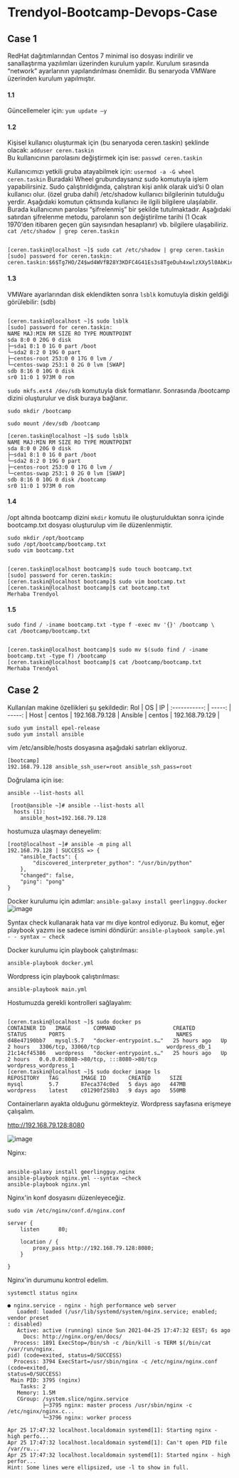 # Trendyol-Bootcamp-Devops-Case
## Case 1
RedHat dağıtımlarından Centos 7 minimal iso dosyası indirilir ve sanallaştırma yazılımları üzerinden kurulum yapılır. Kurulum sırasında “network” ayarlarının yapılandırılması önemlidir.  Bu senaryoda VMWare üzerinden kurulum yapılmıştır. 
#### 1.1
Güncellemeler için: 
`yum update –y`
#### 1.2
Kişisel kullanıcı oluşturmak için (bu senaryoda ceren.taskin) şeklinde olacak:
`adduser ceren.taskin`  
Bu kullanıcının parolasını değiştirmek için ise: 
`passwd ceren.taskin`

Kullanıcımızı yetkili gruba atayabilmek için: 
`usermod -a -G wheel ceren.taskin`
Buradaki Wheel grubundaysanız sudo komutuyla işlem yapabilirsiniz. Sudo çalıştırıldığında, çalıştıran kişi anlık olarak uid’si 0 olan kullanıcı olur. (özel gruba dahil) 
/etc/shadow kullanıcı bilgilerinin tutulduğu yerdir. Aşağıdaki komutun çıktısında kullanıcı ile ilgili bilgilere ulaşılabilir. Burada kullanıcının parolası “şifrelenmiş” bir şekilde tutulmaktadır. Aşağıdaki satırdan şifrelenme metodu, parolanın son değiştirilme tarihi (1 Ocak 1970’den itibaren geçen gün sayısından hesaplanır) vb. bilgilere ulaşabiliriz. 
`cat /etc/shadow | grep ceren.taskin` 
```

[ceren.taskin@localhost ~]$ sudo cat /etc/shadow | grep ceren.taskin
[sudo] password for ceren.taskin:
ceren.taskin:$6$Tg7HO/Z4$wd4WVfB28Y3KDFC4G41Es3s8TgeDuh4xwlzXXy5l0AbKiesKVJmxif/BvCdeQXmAHNPZZI2xSKgnf.p9rALOa0:18741:0:99999:7:::
```

#### 1.3
VMWare ayarlarından disk eklendikten sonra `lsblk` komutuyla diskin geldiği görülebilir: (sdb)
```

[ceren.taskin@localhost ~]$ sudo lsblk
[sudo] password for ceren.taskin:
NAME MAJ:MIN RM SIZE RO TYPE MOUNTPOINT
sda 8:0 0 20G 0 disk
├─sda1 8:1 0 1G 0 part /boot
└─sda2 8:2 0 19G 0 part
├─centos-root 253:0 0 17G 0 lvm /
└─centos-swap 253:1 0 2G 0 lvm [SWAP]
sdb 8:16 0 10G 0 disk
sr0 11:0 1 973M 0 rom
```

 `sudo mkfs.ext4 /dev/sdb` komutuyla disk formatlanır. Sonrasında /bootcamp dizini oluşturulur ve disk buraya bağlanır. 

 ```
 sudo mkdir /bootcamp  

 sudo mount /dev/sdb /bootcamp 
 ```
 ```
[ceren.taskin@localhost ~]$ sudo lsblk
NAME MAJ:MIN RM SIZE RO TYPE MOUNTPOINT
sda 8:0 0 20G 0 disk
├─sda1 8:1 0 1G 0 part /boot
└─sda2 8:2 0 19G 0 part
├─centos-root 253:0 0 17G 0 lvm /
└─centos-swap 253:1 0 2G 0 lvm [SWAP]
sdb 8:16 0 10G 0 disk /bootcamp
sr0 11:0 1 973M 0 rom
```

#### 1.4
/opt altında bootcamp dizini `mkdir` komutu ile oluşturulduktan sonra içinde bootcamp.txt dosyası oluşturulup vim ile düzenlenmiştir. 
 ```
sudo mkdir /opt/bootcamp
sudo /opt/bootcamp/bootcamp.txt
sudo vim bootcamp.txt
```
 ```

[ceren.taskin@localhost bootcamp]$ sudo touch bootcamp.txt
[sudo] password for ceren.taskin:
[ceren.taskin@localhost bootcamp]$ sudo vim bootcamp.txt
[ceren.taskin@localhost bootcamp]$ cat bootcamp.txt
Merhaba Trendyol
```


#### 1.5 
 ```
sudo find / -iname bootcamp.txt -type f -exec mv '{}' /bootcamp \
cat /bootcamp/bootcamp.txt
 ```
```

[ceren.taskin@localhost bootcamp]$ sudo mv $(sudo find / -iname bootcamp.txt -type f) /bootcamp
[ceren.taskin@localhost bootcamp]$ cat /bootcamp/bootcamp.txt
Merhaba Trendyol
```

## Case 2 
Kullanılan makine özellikleri şu şekildedir: 
  Rol           |  OS    | IP             | 
  :-----------: | -----: | -----:         |
  Host          | centos | 192.168.79.128 |
  Ansible       | centos | 192.168.79.129 |
```
sudo yum install epel-release
sudo yum install ansible
``` 
vim /etc/ansible/hosts dosyasına aşağıdaki satırları ekliyoruz. 
``` 
[bootcamp]
192.168.79.128 ansible_ssh_user=root ansible_ssh_pass=root 
```
Doğrulama için ise:  

`ansible --list-hosts all`
``` 
 [root@ansible ~]# ansible --list-hosts all
  hosts (1):
    ansible_host=192.168.79.128  
``` 
hostumuza ulaşmayı deneyelim:
```
[root@localhost ~]# ansible -m ping all
192.168.79.128 | SUCCESS => {
    "ansible_facts": {
        "discovered_interpreter_python": "/usr/bin/python"
    },
    "changed": false,
    "ping": "pong"
}
```

Docker kurulumu için adımlar: 
`ansible-galaxy install geerlingguy.docker`
![image](https://user-images.githubusercontent.com/33395649/115997718-e6530f00-a5ec-11eb-9c2b-183e860b4c7f.png)

Syntax check kullanarak hata var mı diye kontrol ediyoruz. Bu komut, eğer playbook yazımı ise sadece ismini döndürür: `ansible-playbook sample.yml - - syntax – check `

Docker kurulumu için playbook çalıştırılması: 

`ansible-playbook docker.yml`

Wordpress için playbook çalıştırılması: 

`ansible-playbook main.yml` 

Hostumuzda gerekli kontrolleri sağlayalım: 

```

[ceren.taskin@localhost ~]$ sudo docker ps
CONTAINER ID   IMAGE       COMMAND                  CREATED        STATUS       PORTS                                   NAMES
d48e47190bb7   mysql:5.7   "docker-entrypoint.s…"   25 hours ago   Up 2 hours   3306/tcp, 33060/tcp                     wordpress_db_1
21c14cf45386   wordpress   "docker-entrypoint.s…"   25 hours ago   Up 2 hours   0.0.0.0:8080->80/tcp, :::8080->80/tcp   wordpress_wordpress_1
[ceren.taskin@localhost ~]$ sudo docker image ls
REPOSITORY   TAG       IMAGE ID       CREATED      SIZE
mysql        5.7       87eca374c0ed   5 days ago   447MB
wordpress    latest    c01290f258b3   9 days ago   550MB

```
Containerların ayakta olduğunu görmekteyiz. Wordpress sayfasına erişmeye çalışalım. 

http://192.168.79.128:8080  

![image](https://user-images.githubusercontent.com/33395649/115997910-8dd04180-a5ed-11eb-8ef9-6e63dcab5f13.png)

Nginx: 
```

ansible-galaxy install geerlingguy.nginx
ansible-playbook nginx.yml --syntax –check 
ansible-playbook nginx.yml 
```
Nginx'in konf dosyasını düzenleyeceğiz. 

`sudo vim /etc/nginx/conf.d/nginx.conf`

```
server {
    listen      80;

    location / {
        proxy_pass http://192.168.79.128:8080;
    }

}
```

Nginx'in durumunu kontrol edelim. 

`systemctl status nginx`

```
● nginx.service - nginx - high performance web server
   Loaded: loaded (/usr/lib/systemd/system/nginx.service; enabled; vendor preset                                                                                                                                   : disabled)
   Active: active (running) since Sun 2021-04-25 17:47:32 EEST; 6s ago
     Docs: http://nginx.org/en/docs/
  Process: 1891 ExecStop=/bin/sh -c /bin/kill -s TERM $(/bin/cat /var/run/nginx.                                                                                                                                   pid) (code=exited, status=0/SUCCESS)
  Process: 3794 ExecStart=/usr/sbin/nginx -c /etc/nginx/nginx.conf (code=exited,                                                                                                                                    status=0/SUCCESS)
 Main PID: 3795 (nginx)
    Tasks: 2
   Memory: 1.5M
   CGroup: /system.slice/nginx.service
           ├─3795 nginx: master process /usr/sbin/nginx -c /etc/nginx/nginx.c...
           └─3796 nginx: worker process

Apr 25 17:47:32 localhost.localdomain systemd[1]: Starting nginx - high perfo...
Apr 25 17:47:32 localhost.localdomain systemd[1]: Can't open PID file /var/ru...
Apr 25 17:47:32 localhost.localdomain systemd[1]: Started nginx - high perfor...
Hint: Some lines were ellipsized, use -l to show in full.
```

